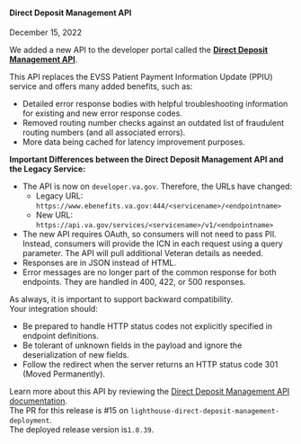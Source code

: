 #### Direct Deposit Management API
December 15, 2022

We added a new API to the developer portal called the **[Direct Deposit Management API](https://community.max.gov/pages/viewpage.action?pageId=2286748585)**.
<br>

This API replaces the EVSS Patient Payment Information Update (PPIU) service and offers many added benefits, such as:

  - Detailed error response bodies with helpful troubleshooting information for existing and new error response codes.<br>
  - Removed routing number checks against an outdated list of fraudulent routing numbers (and all associated errors).<br>
  - More data being cached for latency improvement purposes.<br>

**Important Differences between the Direct Deposit Management API and the Legacy Service:**
- The API is now on `developer.va.gov`. Therefore, the URLs have changed:
  * Legacy URL: `https://www.ebenefits.va.gov:444/<servicename>/<endpointname>`
  * New URL:    `https://api.va.gov/services/<servicename>/v1/<endpointname>`
- The new API requires OAuth, so consumers will not need to pass PII. Instead, consumers will provide the ICN in each request using a query parameter. The API will pull additional Veteran details as needed.
- Responses are in JSON instead of HTML. 
- Error messages are no longer part of the common response for both endpoints. They are handled in 400, 422, or 500 responses.

As always, it is important to support backward compatibility.<br>
Your integration should:
- Be prepared to handle HTTP status codes not explicitly specified in endpoint definitions.
- Be tolerant of unknown fields in the payload and ignore the deserialization of new fields.
- Follow the redirect when the server returns an HTTP status code 301 (Moved Permanently).

Learn more about this API by reviewing the [Direct Deposit Management API documentation](https://dev-developer.va.gov/release-notes/benefits).
<br>
The PR for this release is #15 on `lighthouse-direct-deposit-management-deployment`.<br>
The deployed release version is`1.0.39`.

